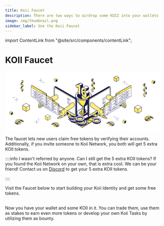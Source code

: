 ```yaml
---
title: Koii Faucet
description: There are two ways to airdrop some KOII into your wallets.
image: img/thumbnail.png
sidebar_label: Use the Koii Faucet
---
```


import ContentLink from "@site/src/components/contentLink";

# KOII Faucet

![Banner](./img/Koii%20Faucet.svg)

The faucet lets new users claim free tokens by verifying their accounts.
Additionally, if you invite someone to Koii Network, you both will get 5 extra KOII tokens.

::::info I wasn't referred by anyone. Can I still get the 5 extra KOII tokens?
If you found the Koii Network on your own, that is extra cool. We can be your friend! Contact us on [Discord](https://discord.com/invite/koii-network) to get your 5 extra KOII tokens.

::::

Visit the Faucet below to start building your Koii Identity and get some free tokens.

<ContentLink title="Faucet | Koii Network" link="https://faucet.koii.live/" imageLink="https://faucet.koii.live/favicon.ico" />

<br />
Now you have your wallet and some KOII in it. You can trade them, use them as stakes to earn even more tokens or develop your own Koii Tasks by utilizing them as bounty.
